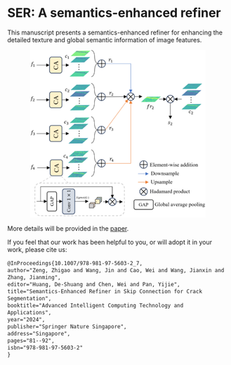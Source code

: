 # SER: A semantics-enhanced refiner 

This manuscript presents a semantics-enhanced refiner for enhancing the detailed texture and global semantic information of image features.

<div align=center>
<img src="SER.png" width="400px">
</div>

More details will be provided in the [paper](https://doi.org/10.1007/978-981-97-5603-2_7).

If you feel that our work has been helpful to you, or will adopt it in your work, please cite us:
```
@InProceedings{10.1007/978-981-97-5603-2_7,
author="Zeng, Zhigao and Wang, Jin and Cao, Wei and Wang, Jianxin and Zhang, Jianming",
editor="Huang, De-Shuang and Chen, Wei and Pan, Yijie",
title="Semantics-Enhanced Refiner in Skip Connection for Crack Segmentation",
booktitle="Advanced Intelligent Computing Technology and Applications",
year="2024",
publisher="Springer Nature Singapore",
address="Singapore",
pages="81--92",
isbn="978-981-97-5603-2"
}
```
